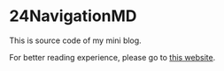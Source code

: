 # 24NavigationMD

This is source code of my mini blog.

For better reading experience, please go to [this website](https://polaris-notebook.readthedocs.io/zh_CN/latest/).
